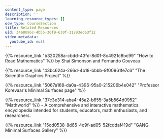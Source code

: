 ```yaml
---
content_type: page
description: ''
learning_resource_types: []
ocw_type: CourseSection
title: Related Resources
uid: 3460096c-4b55-36f9-630f-31293ec63f12
video_metadata:
  youtube_id: null
---
```


{{% resource_link "b320258a-cbdd-43fd-8d01-8c4921c8bc99" "How to Read Mathematics" %}} by Shai Simonson and Fernando Gouveau

{{% resource_link "43bc624a-266d-4b18-bbbb-9f00961fe7c6" "The Scientific Graphics Project" %}}

{{% resource_link "5067a168-da0a-4396-95a0-215206b4e042" "Professor Korevaar's Minimal Surfaces page" %}}

{{% resource_link "37c3e314-aba4-45a2-b655-3a5b564d0952" "Mathworld" %}} - A comprehensive and interactive mathematics encyclopedia intended for students, educators, math enthusiasts, and researchers.

{{% resource_link "15cd0538-8d65-4c9f-ad05-52fcddaf419d" "GANG Minimal Surfaces Gallery" %}}